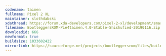 ```yaml
---
codename: taimen
fullname: Pixel 2 XL
maintainer: slothdabski
xdathread: https://forum.xda-developers.com/pixel-2-xl/development/smartnav-bootleggersrom-3-5-madstinky-t3873957
filename: BootleggersROM-Pie4taimen.4.0-Stable-Shishufied-20190116.zip
downloadid: 666
newformat: true
buildsize: 1033602422
mirrorlink: https://sourceforge.net/projects/bootleggersrom/files/builds/taimen/
---
```

